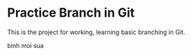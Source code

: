 # Practice Branch in Git

This is the project for working, learning basic branching in Git.

binh moi sua